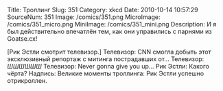 Title: Троллинг 
Slug: 351 
Category: xkcd 
Date: 2010-10-14 10:57:29 
SourceNum: 351 
Image: /comics/351.png 
MicroImage: /comics/351_micro.png 
MiniImage: /comics/351_mini.png 
Description: И я был действительно впечатлён тем, как они управились с парнями из Goatse.cx! 

[Рик Эстли смотрит телевизор.]
Телевизор: CNN смогла добыть этот эксклюзивный репортаж с митинга пострадавших от…
Телевизор: *ШШШШШШ*
Телевизор: Never gonna give you up…
Рик Эстли: Какого чёрта?
Надпись: Великие моменты троллинга:
Рик Эстли успешно отрикроллен.